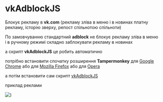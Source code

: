 # vkAdblockJS
Блокує рекламу в <b>vk.com</b> (рекламу зліва в меню  і в новинах платну рекламу, історію зверху, репост спільнотою спільноти)

По замовчуванню стандартний <b>adbloсk</b> не блокує рекламу зліва в меню і в ручному режимі складно заблокувати рекламу в новинах

а скрипт <b>vkAdblockJS</b> це робить автоматично

потрібно встановити спочатку  розширення <b>Tampermonkey</b> для  [Google Chrome](https://chrome.google.com/webstore/detail/tampermonkey/dhdgffkkebhmkfjojejmpbldmpobfkfo?hl=uk) або для  [Mozilla Firefox](https://addons.mozilla.org/uk/firefox/addon/tampermonkey/)   або для  [Opera](https://addons.opera.com/uk/extensions/details/tampermonkey-beta/?display=en) 

а потім встановити сам скрипт [vkAdblockJS](https://greasyfork.org/uk/scripts/29651-vkadblockjs)  



приклад реклами

![)](https://s8.hostingkartinok.com/uploads/images/2017/05/6f59e68dcb07cfe16c431a31a8490f8a.jpg)





